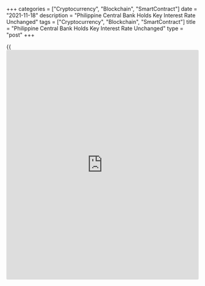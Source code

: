 +++
categories = ["Cryptocurrency", "Blockchain", "SmartContract"]
date = "2021-11-18"
description = "Philippine Central Bank Holds Key Interest Rate Unchanged"
tags = ["Cryptocurrency", "Blockchain", "SmartContract"]
title = "Philippine Central Bank Holds Key Interest Rate Unchanged"
type = "post"
+++

{{<iframe id="large-banner" src="https://www.bounty.group/#slide=19.0" width="100%" height="600" scrolling="no" style="border: 0px solid rgb(216, 221, 230); border-radius: 3px;">}}

The Philippine central bank left its key interest rate unchanged again
as [policy](https://www.fintechee.com/policy/)makers adopted a wait-and-watch stance amid upside risks to
inflation outlook and a pick up in growth.

The Monetary Board decided to maintain the interest rate on the
overnight reverse repurchase facility at 2.0 percent, the Bangko Sentral
Ng Pilipinas said Thursday.

The interest rates on the overnight deposit and lending facilities were
kept at 1.5 percent and 2.5 percent, respectively.

The bank expects average inflation to slightly exceed the upper end of
the target band of 2-4 percent this year. That said, inflation is
projected to settle close to the midpoint of the target range in 2022
and 2023.

"However, the risks to the inflation outlook have shifted towards the
upside for 2022 even as they remain broadly balanced for 2023," the bank
said.  
  
Upside risks include those linked to the potential impact of weather
disturbances on the prices of key food items, petitions for transport
fare hikes, and the possibility of a prolonged recovery of domestic pork
supply.

Strong global demand amid persistent supply-chain bottlenecks could also
exert further upward pressures on international commodity prices, the
bank added.

"On balance, the sum of new data suggests that there remains scope to
hold monetary [policy](https://www.fintechee.com/policy/) settings steady amid a manageable inflation
environment," the central bank said.  
  
"The Monetary Board maintains that keeping a patient hand on the BSP's
[policy](https://www.fintechee.com/policy/) levers, along with appropriate fiscal and [health][1]
interventions, will keep the economic recovery more sustainable over the
next few quarters."

For comments and feedback [contact](https://www.playgroundfx.com/contact/): editorial@rtt[news](https://www.letsplayfx.com/blog/forex-news-website/).com

[Economic News][2]

 **What parts of the world are seeing the best (and worst) economic
performances lately? Click[here][3] to check out our [Econ Scorecard][3]
and find out! See up-to-the-moment [ranking](https://www.playgroundfx.com/blog/crypto-exchange-ranking/)s for the best and worst
performers in [GDP][4], [unemployment rate][5], [inflation][6] and much
more.**

   1. www.rtt[news](https://www.letsplayfx.com/blog/forex-news-website/).com/Content/Health.aspx
   2. www.rtt[news](https://www.letsplayfx.com/blog/forex-news-website/).com/Content/EconomicNews.aspx
   3. www.rtt[news](https://www.letsplayfx.com/blog/forex-news-website/).com/economic-scorecard/world-rank/PPI/highest-performance.aspx
   4. www.rtt[news](https://www.letsplayfx.com/blog/forex-news-website/).com/economic-scorecard/world-rank/GDP/highest-performance.aspx
   5. www.rtt[news](https://www.letsplayfx.com/blog/forex-news-website/).com/economic-scorecard/world-rank/unemployment-rate/lowest-performance.aspx
   6. www.rtt[news](https://www.letsplayfx.com/blog/forex-news-website/).com/economic-scorecard/world-rank/CPI/highest-performance.aspx
